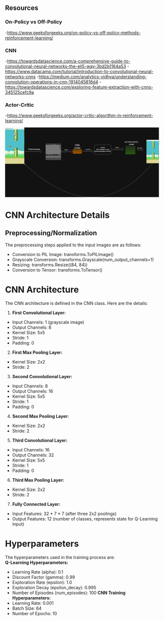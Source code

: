 
## Resources
### On-Policy vs Off-Policy
-https://www.geeksforgeeks.org/on-policy-vs-off-policy-methods-reinforcement-learning/
### CNN
-https://towardsdatascience.com/a-comprehensive-guide-to-convolutional-neural-networks-the-eli5-way-3bd2b1164a53
-https://www.datacamp.com/tutorial/introduction-to-convolutional-neural-networks-cnns
-https://medium.com/analytics-vidhya/understanding-convolution-operations-in-cnn-1914045816d4
-https://towardsdatascience.com/exploring-feature-extraction-with-cnns-345125cefc9a
### Actor-Critic
-https://www.geeksforgeeks.org/actor-critic-algorithm-in-reinforcement-learning/

![Flappy Bird CNN QLearning Diagram](Flappy_Bird_CNN_QLearning.drawio.png)

# CNN Architecture Details
## Preprocessing/Normalization
The preprocessing steps applied to the input images are as follows:  
- Conversion to PIL Image: transforms.ToPILImage()
- Grayscale Conversion: transforms.Grayscale(num_output_channels=1)
- Resizing: transforms.Resize((84, 84))
- Conversion to Tensor: transforms.ToTensor()

# CNN Architecture
The CNN architecture is defined in the CNN class. Here are the details:  
1. **First Convolutional Layer:**
- Input Channels: 1 (grayscale image)
- Output Channels: 8
- Kernel Size: 5x5
- Stride: 1
- Padding: 0
2. **First Max Pooling Layer:**
- Kernel Size: 2x2
- Stride: 2
3. **Second Convolutional Layer:**  
- Input Channels: 8
- Output Channels: 16
- Kernel Size: 5x5
- Stride: 1
- Padding: 0
4. **Second Max Pooling Layer:**  
- Kernel Size: 2x2
- Stride: 2
5. **Third Convolutional Layer:**  
- Input Channels: 16
- Output Channels: 32
- Kernel Size: 5x5
- Stride: 1
- Padding: 0
6. **Third Max Pooling Layer:**  
- Kernel Size: 2x2
- Stride: 2
7. **Fully Connected Layer:**  
- Input Features: 32 * 7 * 7 (after three 2x2 poolings)
- Output Features: 12 (number of classes, represents state for Q-Learning Input)

# Hyperparameters
The hyperparameters used in the training process are:  
**Q-Learning Hyperparameters:**  
- Learning Rate (alpha): 0.1
- Discount Factor (gamma): 0.99
- Exploration Rate (epsilon): 1.0
- Exploration Decay (epsilon_decay): 0.995
- Number of Episodes (num_episodes): 100
**CNN Training Hyperparameters:**  
- Learning Rate: 0.001
- Batch Size: 64
- Number of Epochs: 10
